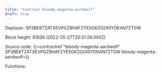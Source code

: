 ```yaml
---
title: "Contract bloody-magenta-aardwolf"
draft: true
---
```

Deployer: SP2BE8TZATXEVPGZ8HAFZYE5GKZ02X0YDKAN7ZTGW


 



Block height: 61636 (2022-05-27T20:21:29.000Z)

Source code: {{<contractref "bloody-magenta-aardwolf" SP2BE8TZATXEVPGZ8HAFZYE5GKZ02X0YDKAN7ZTGW bloody-magenta-aardwolf>}}

Functions:


